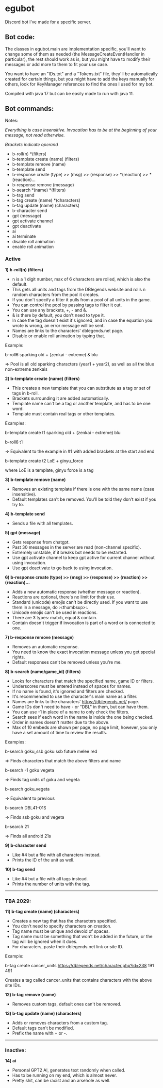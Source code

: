 # egubot

Discord bot I've made for a specific server.

Bot code:
---------------------------------
The classes in egubot.main are implementation specific, you'll want to change some of them as needed (the
MessageCreateEventHandler in particular), the rest should work as is, but you might have to modify their messages or add more
to them to fit your use case.

You want to have an "IDs.txt" and a "Tokens.txt" file, they'll be automatically created for certain things, but you might
have to add the keys manually for others, look for KeyManager references to find the ones I used for my bot.

Compiled with java 17 but can be easily made to run with java 11.

Bot commands:
---------------------------------
Notes: 

*Everything is case insensitive. Invocation has to be at the beginning of your message, not read otherwise.*

*Brackets indicate operand*

- b-roll(n) *(filters)
- b-template create (name) (filters)
- b-template remove (name)
- b-template send
- b-response create (type) >> (msg) >> (response) >> \*(reaction) >> *(reaction)...
- b-response remove (message)
- b-search \*(name) *(filters)
- b-tag send
- b-tag create (name) *(characters)
- b-tag update (name) (characters)
- b-character send
- gpt (message)
- gpt activate channel
- gpt deactivate
- ai
- ai terminate
- disable roll animation
- enable roll animation

### Active
**1) b-roll(n) (filters)** 
- n is a 1 digit number, max of 6 characters are rolled, which is also the default.
- This gets all units and tags from the DBlegends website and rolls n random characters from the pool it creates.
- If you don't specify a filter it pulls from a pool of all units in the game.
- You can control the pool by passing tags to filter it out.
- You can use any brackets, +, - and &.
- &  is there by default, you don't need to type it.
- In case the tag doesn't exist it's ignored, and in case the equation you wrote is wrong, an error message will be sent.
- Names are links to the characters' dblegends.net page.
- Disable or enable roll animation by typing that.

Example:

b-roll6 sparking old + (zenkai - extreme) & blu

=> Pool is all old sparking characters (year1 + year2), as well as all the blue non-extreme zenkais
‏‏‎

**2) b-template create (name) (filters)**
- This creates a new template that you can substitute as a tag or set of tags in b-roll.
- Brackets surrounding it are added automatically.
- Template name can't be a tag or another template, and has to be one word.
- Template must contain real tags or other templates.

Examples:

b-template create t1 sparking old + (zenkai - extreme) blu

b-roll6 t1

=> Equivalent to the example in #1 with added brackets at the start and end

b-template create t2 LoE + ginyu_force

where LoE is a template, ginyu force is a tag



**3) b-template remove (name)**
- Removes an existing template if there is one with the same name (case insensitive).
- Default templates can't be removed. You'll be told they don't exist if you try to.



**4) b-template send**
- Sends a file with all templates.


**5) gpt (message)**
- Gets response from chatgpt.
- Past 30 messages in the server are read (non-channel specific).
- Extremely unstable, if it breaks bot needs to be restarted.
- Use gpt activate channel to keep gpt active for current channel without using invocation.
- Use gpt deactivate to go back to using invocation.

**6) b-response create (type) >> (msg) >> (response) >> (reaction) >> (reaction)...**
- Adds a new automatic response (whether message or reaction).
- Reactions are optional, there's no limit for their use.
- Standard (unicode) emojis can't be directly used. If you want to use them in a message, do :&lt;thumbsup&gt;:.
- Unicode emojis can't be used in reactions.
- There are 3 types: match, equal & contain.
- Contain doesn't trigger if invocation is part of a word or is connected to one.


**7) b-response remove (message)**
- Removes an automatic response.
- You need to know the exact invocation message unless you get special rights.
- Default responses can't be removed unless you're me.

**8) b-search (name/game_id) (filters)**
- Looks for characters that match the specified name, game ID or filters.
- Underscores must be entered instead of spaces for names.
- If no name is found, it's ignored and filters are checked.
- It's recommended to use the character's main name as a filter.
- Names are links to the characters' <https://dblegends.net/> page.
- Game IDs don't need to have - or "DBL" in them, but can have them.
- You can use -1 in place of a name to only check the filters.
- Search sees if each word in the name is inside the one being checked. 
- Order in names doesn't matter due to the above.
- Max of 10 embeds are shown per page, no page limit, however, you
only have a set amount of time to review the results.

Examples:

b-search goku_ssb goku ssb future melee red

=> Finds characters that match the above filters and name


b-search -1 goku vegeta

=> Finds tag units of goku and vegeta


b-search goku_vegeta

=> Equivalent to previous


b-search DBL41-01S

=> Finds ssb goku and vegeta


b-search 21

=> Finds all android 21s

**9) b-character send**
- Like #4 but a file with all characters instead.
- Prints the ID of the unit as well.

**10) b-tag send**
- Like #4 but a file with all tags instead.
- Prints the number of units with the tag.

---------------------------------
### TBA 2029:

**11) b-tag create (name) (characters)**
- Creates a new tag that has the characters specified.
- You don't need to specify characters on creation.
- Tag name must be unique and devoid of spaces.
- Tag name must be something that won't be added in the future, 
or the tag will be ignored when it does.
- For characters, paste their dblegends.net link or site ID.

Example:

b-tag create cancer_units <https://dblegends.net/character.php?id=238> 191 491

Creates a tag called cancer_units that contains characters with the above site IDs.

**12) b-tag remove (name)**
- Removes custom tags, default ones can't be removed.

**13) b-tag update (name) (characters)**
- Adds or removes characters from a custom tag.
- Default tags can't be modified.
- Prefix the name with + or -.

---------------------------------
### Inactive:
**14) ai**
- Personal GPT2 AI, generates text randomly when called.
- Has to be running on my end, which is almost never.
- Pretty shit, can be racist and an arsehole as well.